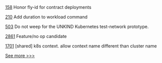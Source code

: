 
[158](https://github.com/hyperledger/firefly-ethconnect/pull/158) Honor fly-id for contract deployments

[210](https://github.com/hyperledger/transact/pull/210) Add duration to workload command

[503](https://github.com/hyperledger/fabric-samples/pull/503) Do not weep for the UNKIND Kubernetes test-network prototype. 

[2861](https://github.com/hyperledger/besu/pull/2861) Feature/no op candidate

[1701](https://github.com/hyperledger-labs/blockchain-automation-framework/pull/1701) [shared] k8s context. allow context name different than cluster name


[See more >>>](https://start-here.hyperledger.org/pull-requests)
